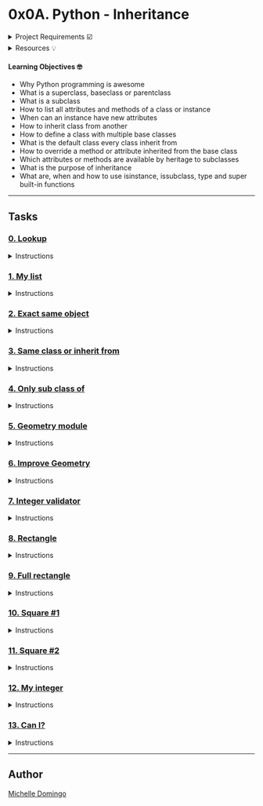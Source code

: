 # 0x0A. Python - Inheritance

<details><summary>Project Requirements ☑️</summary>
...
</details>

<details><summary>Resources 💡</summary>
...
</details>

#### Learning Objectives 🤓

* Why Python programming is awesome
* What is a superclass, baseclass or parentclass
* What is a subclass
* How to list all attributes and methods of a class or instance
* When can an instance have new attributes
* How to inherit class from another
* How to define a class with multiple base classes 
* What is the default class every class inherit from
* How to override a method or attribute inherited from the base class
* Which attributes or methods are available by heritage to subclasses
* What is the purpose of inheritance
* What are, when and how to use isinstance, issubclass, type and super built-in functions

---
## Tasks

### [0. Lookup](./0-lookup.py)
<details><summary>Instructions</summary>

* Write a function that returns the list of available attributes and methods of an object:
</details>

### [1. My list](./1-my_list.py)
<details><summary>Instructions</summary>

* Write a class MyList that inherits from list:
</details>

### [2. Exact same object](./2-is_same_class.py)
<details><summary>Instructions</summary>

* Write a function that returns True if the object is exactly an instance of the specified class ; otherwise False.
</details>

### [3. Same class or inherit from](./3-is_kind_of_class.py)
<details><summary>Instructions</summary>

* Write a function that returns True if the object is an instance of, or if the object is an instance of a class that inherited from, the specified class ; otherwise False.
</details>

### [4. Only sub class of](./4-inherits_from.py)
<details><summary>Instructions</summary>

* Write a function that returns True if the object is an instance of a class that inherited (directly or indirectly) from the specified class ; otherwise False.
</details>

### [5. Geometry module](./5-base_geometry.py)
<details><summary>Instructions</summary>

* Write an empty class BaseGeometry.
</details>

### [6. Improve Geometry](./6-base_geometry.py)
<details><summary>Instructions</summary>

* Write a class BaseGeometry (based on 5-base_geometry.py).
</details>

### [7. Integer validator](./7-base_geometry.py)
<details><summary>Instructions</summary>

* Write a class BaseGeometry (based on 6-b</details>

### [8. Rectangle](./8-rectangle.py)
<details><summary>Instructions</summary>

* Write a class Rectangle that inherits from BaseGeometry (7-base_geometry.py).
</details>

### [9. Full rectangle](./9-rectangle.py)
<details><summary>Instructions</summary>

* Write a class Rectangle that inherits from BaseGeometry (7-base_geometry.py).
(task based on 8-rectangle.py)
</details>

### [10. Square #1](./10-square.py)
<details><summary>Instructions</summary>

* Write a class Square that inherits from Rectangle (9-rectangle.py):
</details>

### [11. Square #2](./11-square.py)
<details><summary>Instructions</summary>

* Write a class Square that inherits from Rectangle (9-rectangle.py).
(task based on 10-square.py).
</details>

### [12. My integer](./100-my_int.py)
<details><summary>Instructions</summary>

* Write a class MyInt that inherits from int:
</details>

### [13. Can I?](./101-add_attribute.py)
<details><summary>Instructions</summary>

* Write a function that adds a new attribute to an object if it’s possible:
</details>

---

## Author
[Michelle Domingo](https://github.com/michedomingo)
